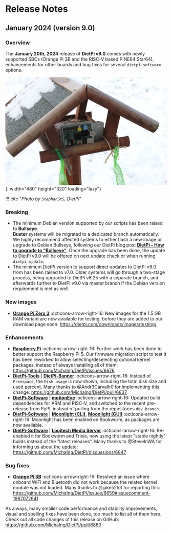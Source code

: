 # Release Notes

## January 2024 (version 9.0)

### Overview

The **January 20th, 2024** release of **DietPi v9.0** comes with newly supported SBCs (Orange Pi 3B and the RISC-V based PINE64 Star64), enhancements for other boards and bug fixes for several `dietpi-software` options.

![Pi1 in a bird house](../assets/images/dietpi-release-v9_00.jpg){: width="480" height="320" loading="lazy"}

!!! cite "*Photo by `StephanStS`, DietPi*"

### Breaking

- The minimum Debian version supported by our scripts has been raised to **Bullseye**.  
  **Buster** systems will be migrated to a dedicated branch automatically.  
  We highly recommend affected systems to either flash a new image or upgrade to Debian Bullseye, following our DietPi blog post [**DietPi – How to upgrade to “Bullseye”**](https://dietpi.com/blog/?p=811). Once the upgrade has been done, the update to DietPi v9.0 will be offered on next update check or when running `dietpi-update`.
- The minimum DietPi version to support direct updates to DietPi v9.0 from has been raised to v7.0. Older systems will go through a two-stage process, being upgraded to DietPi v8.25 with a separate branch, and afterwards further to DietPi v9.0 via master branch if the Debian version requirement is met as well.

### New images

- [**Orange Pi Zero 3**](../hardware.md#orange-pi-series) :octicons-arrow-right-16: New images for the 1.5 GB RAM variant are now available for testing, before they are added to our download page soon: <https://dietpi.com/downloads/images/testing/>

### Enhancements

- [**Raspberry Pi**](../hardware.md#raspberry-pi) :octicons-arrow-right-16: Further work has been done to better support the Raspberry Pi 5. Our firmware migration script to test it has been reworked to allow selecting/deselecting optional kernel packages, instead of always installing all of them: <https://github.com/MichaIng/DietPi/issues/6676>
- [**DietPi-Tools**](../dietpi_tools.md) | [**DietPi-Banner**](../../dietpi_tools/misc_tools.md#dietpi-banner) :octicons-arrow-right-16: Instead of `Freespace`, the `Disk usage` is now shown, including the total disk size and used percent. Many thanks to @Andr3Carvalh0 for implementing this change: <https://github.com/MichaIng/DietPi/pull/6837>
- [**DietPi-Software**](../dietpi_tools/software_installation.md#dietpi-software) | [**motionEye**](../software/camera.md#motioneye) :octicons-arrow-right-16: Updated build dependencies for ARM and RISC-V, and switched to the recent pre-release from PyPI, instead of pulling from the repositories `dev branch`.
- [**DietPi-Software**](../dietpi_tools/software_installation.md#dietpi-software) | [**Moonlight (CLI)**](../software/gaming.md#moonlight-cli), [**Moonlight (GUI)**](../software/gaming.md#moonlight-gui) :octicons-arrow-right-16: Moonlight has been enabled on Bookworm, as packages are now available.
- [**DietPi-Software**](../dietpi_tools/software_installation.md#dietpi-software) | [**Logitech Media Server**](../software/media.md#logitech-media-server) :octicons-arrow-right-16: Re-enabled it for Bookworm and Trixie, now using the latest "stable nightly" builds instead of the "latest releases". Many thanks to @SteveInWA for informing us about the update: <https://github.com/MichaIng/DietPi/discussions/6847>

### Bug fixes

- [**Orange Pi 3B**](../hardware.md#orange-pi-series) :octicons-arrow-right-16: Resolved an issue where onboard WiFi and Bluetooth did not work because the related kernel module was not loaded. Many thanks to @jake5253 for reporting this: <https://github.com/MichaIng/DietPi/issues/6659#issuecomment-1887072641>

As always, many smaller code performance and stability improvements, visual and spelling fixes have been done, too much to list all of them here. Check out all code changes of this release on GitHub: <https://github.com/MichaIng/DietPi/pull/6860>
